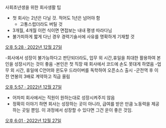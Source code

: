 사회초년생을 위한 회사생활 팁
- 첫 회사는 2년은 다닐 것. 적어도 1년은 넘어야 함
    - 고통스럽더라도 버틸 것
- 3개월, 4개월 이런 식이면 면접보는 내내 평생 따라다님
- 불가피하게 짧게 다닌 경우 경력기술서에 사유를 명확하게 기재할 것

[오후 5:28 · 2022년 12월 27일](https://twitter.com/pyrasis/status/1607654660969754625)

-회사에서 성장이 불가능하다고 판단되더라도, 업무 외 시간,휴일을 최대한 활용하여 본인을 성장시키는 것이 좋음
-본인은 첫 직장 때 회사에서 코드에 손도 못대게 하였음
-업무 외 시간, 휴일에 C언어와 윈도우 드라이버를 독학하여 오픈소스 출시
-군전역 후 이전 연봉의 3배로 계약하고 직급 올림

[오후 5:57 · 2022년 12월 27일](https://twitter.com/pyrasis/status/1607662023013445633)

- 어차피 회사에서는 직원이 원하는대로 성장시켜주지 않음
- 정확히 이야기 하면 회사는 성장하는 곳이 아니라, 급여를 받은 만큼 노동력을 제공하는 곳일 뿐임. 이 과정에서 성장할 수 있다면 그건 운이 좋은 것임.

[오후 6:01 · 2022년 12월 27일](https://twitter.com/pyrasis/status/1607662925237612547)

